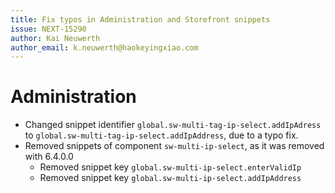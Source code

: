 ```yaml
---
title: Fix typos in Administration and Storefront snippets
issue: NEXT-15290
author: Kai Neuwerth
author_email: k.neuwerth@haokeyingxiao.com
---
```

# Administration
* Changed snippet identifier `global.sw-multi-tag-ip-select.addIpAdress` to `global.sw-multi-tag-ip-select.addIpAddress`, due to a typo fix.
* Removed snippets of component `sw-multi-ip-select`, as it was removed with 6.4.0.0
    * Removed snippet key `global.sw-multi-ip-select.enterValidIp`
    * Removed snippet key `global.sw-multi-ip-select.addIpAddress`
